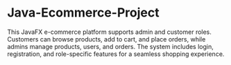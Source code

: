 # Java-Ecommerce-Project
This JavaFX e-commerce platform supports admin and customer roles. Customers can browse products, add to cart, and place orders, while admins manage products, users, and orders. The system includes login, registration, and role-specific features for a seamless shopping experience.
